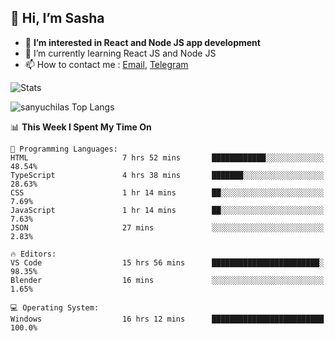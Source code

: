 ## 👋 Hi, I’m Sasha

- 👀 **I’m interested in React and Node JS app development** 
- 🌱 I’m currently learning React JS and Node JS
- 📫 How to contact me : [Email](mailto:sanyuchilas@gmail.com), [Telegram](https://t.me/sanyuchilas)

![Stats](https://github-readme-stats.vercel.app/api?username=sanyuchilas&show_icons=true&theme=react&hide=issues&count_private=true&layout=compact)

![sanyuchilas Top Langs](https://github-readme-stats.vercel.app/api/top-langs/?username=sanyuchilas&theme=react&hide_border=true&include_all_commits=true&count_private=true)

<!--START_SECTION:waka-->
📊 **This Week I Spent My Time On** 

```text
💬 Programming Languages: 
HTML                     7 hrs 52 mins       ████████████░░░░░░░░░░░░░   48.54% 
TypeScript               4 hrs 38 mins       ███████░░░░░░░░░░░░░░░░░░   28.63% 
CSS                      1 hr 14 mins        ██░░░░░░░░░░░░░░░░░░░░░░░   7.69% 
JavaScript               1 hr 14 mins        ██░░░░░░░░░░░░░░░░░░░░░░░   7.63% 
JSON                     27 mins             ░░░░░░░░░░░░░░░░░░░░░░░░░   2.83%

🔥 Editors: 
VS Code                  15 hrs 56 mins      ████████████████████████░   98.35% 
Blender                  16 mins             ░░░░░░░░░░░░░░░░░░░░░░░░░   1.65%

💻 Operating System: 
Windows                  16 hrs 12 mins      █████████████████████████   100.0%

```


<!--END_SECTION:waka-->
